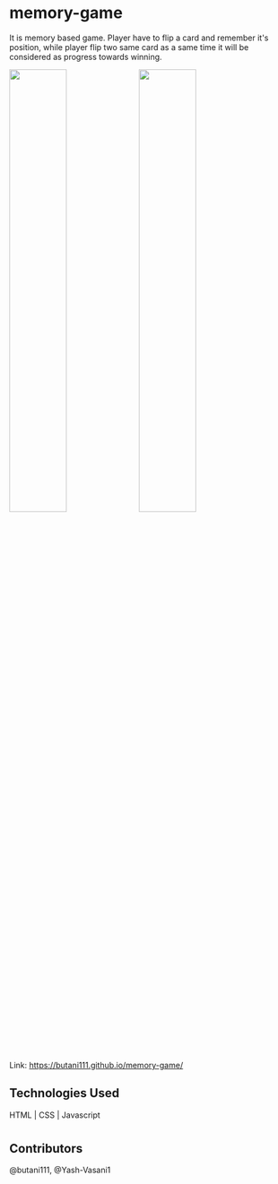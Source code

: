 # memory-game
It is memory based game. Player have to flip a card and remember it's position, while player flip two same card as a same time it will be considered as progress towards winning.

<img src="https://user-images.githubusercontent.com/79257444/163594793-b98b61e1-a079-4b6b-a5af-9afad84cf6e9.png" width="45%"> <img src="https://user-images.githubusercontent.com/79257444/163594802-9d4a351d-c15c-4b99-b0a1-801ebc68832b.png" width="45%">

Link: https://butani111.github.io/memory-game/

## Technologies Used
HTML | CSS | Javascript
#

## Contributors
@butani111, @Yash-Vasani1
